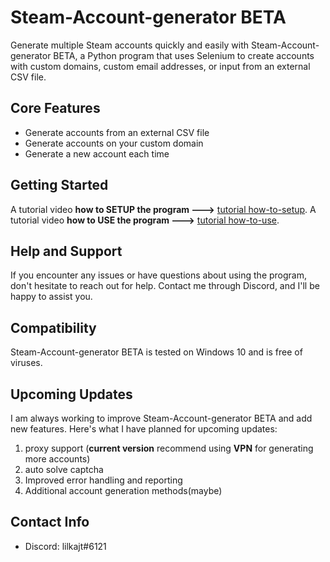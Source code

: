 # Steam-Account-generator BETA
Generate multiple Steam accounts quickly and easily with Steam-Account-generator BETA, a Python program that uses Selenium to create accounts with custom domains, custom email addresses, or input from an external CSV file.

## Core Features
* Generate accounts from an external CSV file
* Generate accounts on your custom domain
* Generate a new account each time

## Getting Started
A tutorial video **how to SETUP the program --->** [tutorial how-to-setup](https://youtu.be/RW3VNQ9cuac).
A tutorial video **how to USE the program --->** [tutorial how-to-use](https://youtu.be/QaIiwUN9vyQ).

## Help and Support
If you encounter any issues or have questions about using the program, don't hesitate to reach out for help. Contact me through Discord, and I'll be happy to assist you.

## Compatibility
Steam-Account-generator BETA is tested on Windows 10 and is free of viruses.

## Upcoming Updates
I am always working to improve Steam-Account-generator BETA and add new features. Here's what I have planned for upcoming updates:

1. proxy support (**current version** recommend using **VPN** for generating more accounts)
2. auto solve captcha
3. Improved error handling and reporting
4. Additional account generation methods(maybe)

## Contact Info
* Discord: lilkajt#6121